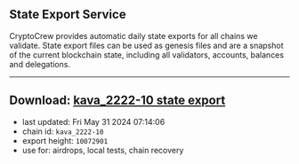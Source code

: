 ## State Export Service
CryptoCrew provides automatic daily state exports for all chains we validate. State export files can be used as genesis files and are a snapshot of the current blockchain state, including all validators, accounts, balances and delegations.

---
**Download: [kava_2222-10 state export](https://dl-eu2.ccvalidators.com/SERVICE/kava/kava_2222-10_export_10072901.json)**
---

- last updated: Fri May 31 2024 07:14:06
- chain id: `kava_2222-10`
- export height: `10072901`
- use for: airdrops, local tests, chain recovery
